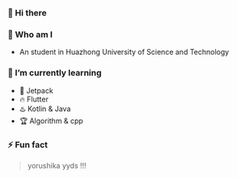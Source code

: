 ### 👋 Hi there 


### 🙌 Who am I
- An student in Huazhong University of Science and Technology


### 🌱 I’m currently learning
- 🗽 Jetpack
- 🔥 Flutter
- ♨️ Kotlin & Java
- 🏆 Algorithm & cpp


### ⚡ Fun fact
> yorushika yyds !!!


<!--
**suisbuds/suisbuds** is a ✨ _special_ ✨ repository because its `README.md` (this file) appears on your GitHub profile.

Here are some ideas to get you started:

- 🔭 I’m currently working on ...
- 🌱 I’m currently learning ...
- 👯 I’m looking to collaborate on ...
- 🤔 I’m looking for help with ...
- 💬 Ask me about ...
- 📫 How to reach me: ...
- 😄 Pronouns: ...
- ⚡ Fun fact: ...
-->
